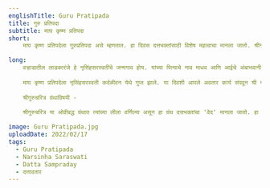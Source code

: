 ```yaml
---
englishTitle: Guru Pratipada
title: गुरु प्रतिपदा
subtitle: माघ कृष्ण प्रतिपदा
short:
    माघ कृष्ण प्रतिपदेला गुरुप्रतिपदा असे म्हणतात. हा दिवस दत्तभक्तांसाठी विशेष महत्वाचा मानला जातो. श्रीनृसिंहसरस्वती हे श्रीपाद श्रीवल्लभां नंतरचे श्रीदत्तात्रेयांचे दुसरे पूर्णावतार मानले जातात. नरसोबाची वाडी, औदुंबर, गाणगापूर येथे त्यांच्या पादुका असून लाखो भक्त सेवेसाठी तेथे जातात.

long:
    वऱ्हाडातील लाडकारंजे हे नृसिंहसरस्वतींचे जन्मगाव होय. यांच्या पित्याचे नाव माधव आणि आईचे अंबाभवानी असे होते. त्यांचे नाव शालग्राम देव असे ठेवले गेले होते; पण लोक त्यांना नरहरी अशा नावाने हाक मारीत. हेच त्याचे नाव पुढे रूढ झाले. नरहरी सात वर्षांचा होईपर्यंत बोललाच नाही. त्यामुळे आपला मुलगा मुका निघणार, अशी आई-वडिलांना भीती वाटू लागली. त्यावर उपचार म्हणून त्यांनी सातव्या वर्षीच नरहरीचे मौजीबंधन करायचे ठरवले. त्या संस्कारात गायत्रीमंत्राचा उपदेश होऊन तो जेव्हा मातेकडे भिक्षा मागण्यासाठी गेला, तेव्हा त्याने वेदवाणीचा उच्चार करून भिक्षा मागितली. तेव्हा पासून त्याचे मुकेपण संपले. वयाच्या केवळ आठव्या वर्षी त्याने बदरीकेदारच्या यात्रेचे प्रस्थान ठेवले. वाटेत काही दिवस ते काशीक्षेत्री राहिले. संन्यासग्रहणानंतर नरसिंहसरस्वतींनी वाराणशीत काही काळ ज्ञानदानाचे कार्य केले. पुढे केदारयात्रा पुरी झाल्यावर या सर्व शिष्यांसमवेत त्यांनी दक्षिणयात्रेला प्रारंभ केला. ते प्रथम करंजनगरास आले. तिथे त्यांनी आपल्या माता पित्यांची आणि बंधूंची भेट घेतली. तिथून त्र्यंबकेश्वर व नासिक या क्षेत्रांच्या यात्रा करून ते परळी वैजनाथ इथे गेले. इथे ते एक वर्ष एकांतवास करून राहिले. त्यानंतर चार महिने औदुंबर क्षेत्री त्यांचे वास्तव्य झाले. तिथून पुढे ते कृष्णा-पंचगंगा संगमावरील अमरापूर या गावी गेले. इथे त्यांचे वास्तव्य बारा वर्षे होते. त्यांच्या या प्रदीर्घ निवासामुळेच त्या स्थानाला नरसोबाची वाडी असे नाव प्राप्त झाले. अमरापुराहून ते गाणगापुरी गेले. तिथे त्यांनी चौवीस वर्षे वास्तव्य केले. गाणगापूरच्या निवासात त्यांच्या जीवनात अनेक महत्त्वपूर्ण घटना घडल्या. तिथे त्यांनी अनेक चमत्कार केले व पुष्कळांची दुःखे दूर केली. त्यामुळे त्यांच्या दैवी सामर्थ्याचा प्रत्यय आलेले अनेक जण त्यांची सेवा करू लागले. त्यानंतर नरसिंहसरस्वती सिंहस्थाच्या यात्रेसाठी परत नासिक-त्र्यंबकेश्वरला गेले. या यात्रेहून परत आल्यावर त्यांनी गाणगापूरच्या लोकांचा निरोप घेतला आणि आपल्या शिष्यांसह ते श्रीशैलाकडे निघाले.
    
    माघ कृष्ण प्रतिपदेला नृसिंहसरस्वती कर्दळीवन येथे गुप्त झाले. या दिवशी आपले अवतार कार्य संपवून श्री नृसिंहसरस्वती दत्त महाराजांनी कर्दळीवन येथे जाण्यासाठी आपल्या प्रिय शिष्यांना निरोप दिला व अंतर्धान पावले. हा दिवस गुरुप्रतिपदा म्हणून पूजला जातो.
    
    श्रीगुरुचरित्र ग्रंथाविषयी -
    
    श्रीगुरुचरित्र या ओवीबद्ध ग्रंथात त्यांच्या लीला वर्णिल्या असून हा ग्रंथ दत्तभक्तांचा 'वेद' मानला जातो. हा दत्तसंप्रदायाचा उपासना ग्रंथ मानला जातो. हा ग्रंथ सरस्वती गंगाधराने लिहिला आहे. या ग्रंथातील शब्दा शब्दाला मंत्राची योग्यता आहे, असे मानले जाते. या ग्रंथाचा रचनाकाला इ. स. १५३५ हा मानतात. प्रस्तुत ग्रंथाचे ५२ अध्याय असून ओवीसंख्या ७४९१ आहे. पहिला अध्याय मंगला चरण, सुरुवातीच्या अध्यायात दत्तावतारचरित्र, ५ ते १० श्रीपाद श्रीवल्लभ यांचे चरित्र, ११ ते ५१ श्रीनरसिंह सरस्वतींचे चरित्र आणि बावन्नावा अध्याय अवतरणिका असा या ग्रंथाचा विस्तार आहे. अवतरणिकेचा अध्याय नंतर जोडला गेला असून, मूळ गुरु चरित्र ५१ अध्यायांचेच होते, असे अभ्यासकांचे मत आहे. गुरुभक्ती आणि प्रसाद हे या ग्रंथाचे दोन प्रमुख विशेष होत. दोन दत्तावतारांच्या चरित्रांशिवाय प्रसंगाप्रसंगाने आचारधर्म, सतीधर्म, गुरुभक्ती, व्रते, तीर्थे, इ. अनेक विषय सरस्वती गंगाधराने त्या वेळच्या महाराष्ट्री भाषेत लिहिले आहेत.

image: Guru Pratipada.jpg
uploadDate: 2022/02/17
tags:
  - Guru Pratipada
  - Narsinha Saraswati
  - Datta Sampraday
  - दत्तावतार
---
```

